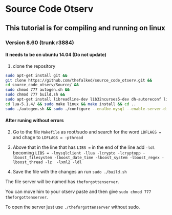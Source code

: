 # Source Code Otserv

## This tutorial is for compiling and running on linux

### Version 8.60 (trunk r3884)

#### It needs to be on ubuntu 14.04 (Do not update)

1. clone the repository
```bash
sudo apt-get install git &&
git clone https://github.com/thefalked/source_code_otserv.git &&
cd source_code_otserv/Source/ &&
sudo chmod 777 autogen.sh &&
sudo chmod 777 build.sh &&
sudo apt-get install libreadline-dev lib32ncurses5-dev dh-autoreconf libxml2-dev libboost-all-dev libcrypto++-dev libssl-dev libmysqlclient-dev &&
cd lua-5.1.4/ && sudo make linux && make install && cd ..
sudo ./autogen.sh && sudo ./configure --enalbe-mysql --enable-server-diag
```

#### After runing without errors

2. Go to the file `Makefile` as root/sudo and search for the word `LDFLAGS =` and chage to `LDFLAGS = -pthread`

3. Above that in the line that has `LIBS =` in the end of the line add `-ldl` becoming `LIBS = -lmysqlclient -llua -lcrypto -lcryptopp -lboost_filesystem -lboost_date_time -lboost_system -lboost_regex -lboost_thread -lz  -lxml2 -ldl`

4. Save the file with the changes an run `sudo ./build.sh`

The file server will be named has `theforgottenserver`.

You can move him to your otserv paste and then give `sudo chmod 777 theforgottenserver`.

To open the server just use `./theforgottenserver` without sudo.
